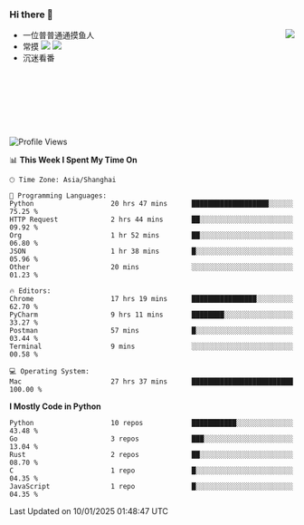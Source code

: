 ### Hi there 👋


<a href="https://github.com/yanlc39">
  <img align="right" src="https://github-readme-stats.vercel.app/api?username=yanlc39&show_icons=true&hide_border=true&icon_color=586069&title_color=a0a9af">
</a>

- 一位普普通通摸鱼人
- 常摸 ![](https://img.shields.io/badge/-Python-3e74a2?style=flat-square&logo=Python&logoColor=fff) ![](https://img.shields.io/badge/-C%2B%2B-brightgreen?style=flat-square)
- 沉迷看番



<br><br><br><br><br><br>


<!--START_SECTION:waka-->
![Profile Views](http://img.shields.io/badge/Profile%20Views-1-blue)

📊 **This Week I Spent My Time On** 

```text
🕑︎ Time Zone: Asia/Shanghai

💬 Programming Languages: 
Python                   20 hrs 47 mins      ███████████████████░░░░░░   75.25 % 
HTTP Request             2 hrs 44 mins       ██░░░░░░░░░░░░░░░░░░░░░░░   09.92 % 
Org                      1 hr 52 mins        ██░░░░░░░░░░░░░░░░░░░░░░░   06.80 % 
JSON                     1 hr 38 mins        █░░░░░░░░░░░░░░░░░░░░░░░░   05.96 % 
Other                    20 mins             ░░░░░░░░░░░░░░░░░░░░░░░░░   01.23 % 

🔥 Editors: 
Chrome                   17 hrs 19 mins      ████████████████░░░░░░░░░   62.70 % 
PyCharm                  9 hrs 11 mins       ████████░░░░░░░░░░░░░░░░░   33.27 % 
Postman                  57 mins             █░░░░░░░░░░░░░░░░░░░░░░░░   03.44 % 
Terminal                 9 mins              ░░░░░░░░░░░░░░░░░░░░░░░░░   00.58 % 

💻 Operating System: 
Mac                      27 hrs 37 mins      █████████████████████████   100.00 % 
```

**I Mostly Code in Python** 

```text
Python                   10 repos            ███████████░░░░░░░░░░░░░░   43.48 % 
Go                       3 repos             ███░░░░░░░░░░░░░░░░░░░░░░   13.04 % 
Rust                     2 repos             ██░░░░░░░░░░░░░░░░░░░░░░░   08.70 % 
C                        1 repo              █░░░░░░░░░░░░░░░░░░░░░░░░   04.35 % 
JavaScript               1 repo              █░░░░░░░░░░░░░░░░░░░░░░░░   04.35 % 
```




 Last Updated on 10/01/2025 01:48:47 UTC
<!--END_SECTION:waka-->
